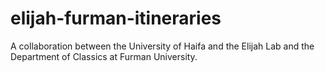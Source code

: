 # elijah-furman-itineraries
A collaboration between the University of Haifa and the Elijah Lab and the Department of Classics at Furman University.
